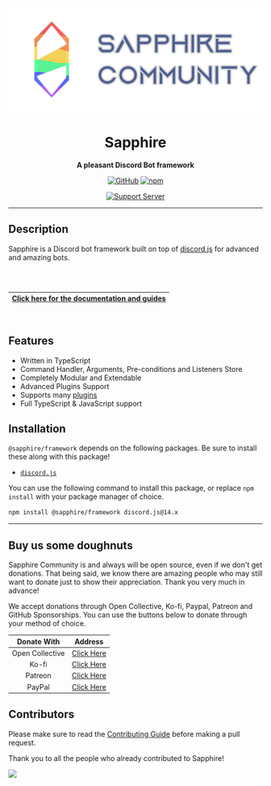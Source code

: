 <div align="center">

![Sapphire Logo](https://raw.githubusercontent.com/sapphiredev/assets/main/banners/SapphireCommunity.png)

# Sapphire

**A pleasant Discord Bot framework**

[![GitHub](https://img.shields.io/github/license/sapphiredev/framework)](https://github.com/sapphiredev/framework/blob/main/LICENSE.md)
[![npm](https://img.shields.io/npm/v/@sapphire/framework?color=crimson&logo=npm&style=flat-square)](https://www.npmjs.com/package/@sapphire/framework)

[![Support Server](https://discord.com/api/guilds/737141877803057244/embed.png?style=banner2)](https://sapphirejs.dev/discord)

</div>

---

## Description

Sapphire is a Discord bot framework built on top of [discord.js] for advanced and amazing bots.

<div align="center" style="padding-top: 2rem; padding-bottom: 1rem">

| [**Click here for the documentation and guides**](https://www.sapphirejs.dev/) |
| ------------------------------------------------------------------------------ |

</div>

## Features

-   Written in TypeScript
-   Command Handler, Arguments, Pre-conditions and Listeners Store
-   Completely Modular and Extendable
-   Advanced Plugins Support
-   Supports many [plugins](https://github.com/sapphiredev/plugins)
-   Full TypeScript & JavaScript support

## Installation

`@sapphire/framework` depends on the following packages. Be sure to install these along with this package!

-   [`discord.js`](https://www.npmjs.com/package/discord.js)

You can use the following command to install this package, or replace `npm install` with your package manager of choice.

```sh
npm install @sapphire/framework discord.js@14.x
```

---

## Buy us some doughnuts

Sapphire Community is and always will be open source, even if we don't get donations. That being said, we know there are amazing people who may still want to donate just to show their appreciation. Thank you very much in advance!

We accept donations through Open Collective, Ko-fi, Paypal, Patreon and GitHub Sponsorships. You can use the buttons below to donate through your method of choice.

|   Donate With   |                       Address                       |
| :-------------: | :-------------------------------------------------: |
| Open Collective | [Click Here](https://sapphirejs.dev/opencollective) |
|      Ko-fi      |      [Click Here](https://sapphirejs.dev/kofi)      |
|     Patreon     |    [Click Here](https://sapphirejs.dev/patreon)     |
|     PayPal      |     [Click Here](https://sapphirejs.dev/paypal)     |

## Contributors

Please make sure to read the [Contributing Guide][contributing] before making a pull request.

Thank you to all the people who already contributed to Sapphire!

<a href="https://github.com/sapphiredev/framework/graphs/contributors">
  <img src="https://contrib.rocks/image?repo=sapphiredev/framework" />
</a>

[contributing]: https://github.com/sapphiredev/.github/blob/main/.github/CONTRIBUTING.md
[discord.js]: https://github.com/discordjs/discord.js
